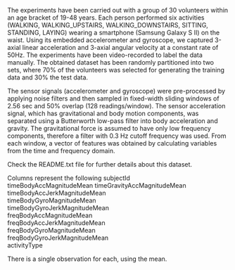 The experiments have been carried out with a group of 30 volunteers within an age bracket of 19-48 years. Each person performed six activities (WALKING, WALKING_UPSTAIRS, WALKING_DOWNSTAIRS, SITTING, STANDING, LAYING) wearing a smartphone (Samsung Galaxy S II) on the waist. Using its embedded accelerometer and gyroscope, we captured 3-axial linear acceleration and 3-axial angular velocity at a constant rate of 50Hz. The experiments have been video-recorded to label the data manually. The obtained dataset has been randomly partitioned into two sets, where 70% of the volunteers was selected for generating the training data and 30% the test data. 

The sensor signals (accelerometer and gyroscope) were pre-processed by applying noise filters and then sampled in fixed-width sliding windows of 2.56 sec and 50% overlap (128 readings/window). The sensor acceleration signal, which has gravitational and body motion components, was separated using a Butterworth low-pass filter into body acceleration and gravity. The gravitational force is assumed to have only low frequency components, therefore a filter with 0.3 Hz cutoff frequency was used. From each window, a vector of features was obtained by calculating variables from the time and frequency domain. 

Check the README.txt file for further details about this dataset.

Columns represent the following
subjectId       
timeBodyAccMagnitudeMean
timeGravityAccMagnitudeMean     
timeBodyAccJerkMagnitudeMean    
timeBodyGyroMagnitudeMean       
timeBodyGyroJerkMagnitudeMean   
freqBodyAccMagnitudeMean        
freqBodyAccJerkMagnitudeMean    
freqBodyGyroMagnitudeMean       
freqBodyGyroJerkMagnitudeMean   
activityType

There is a single observation for each, using the mean.

 
